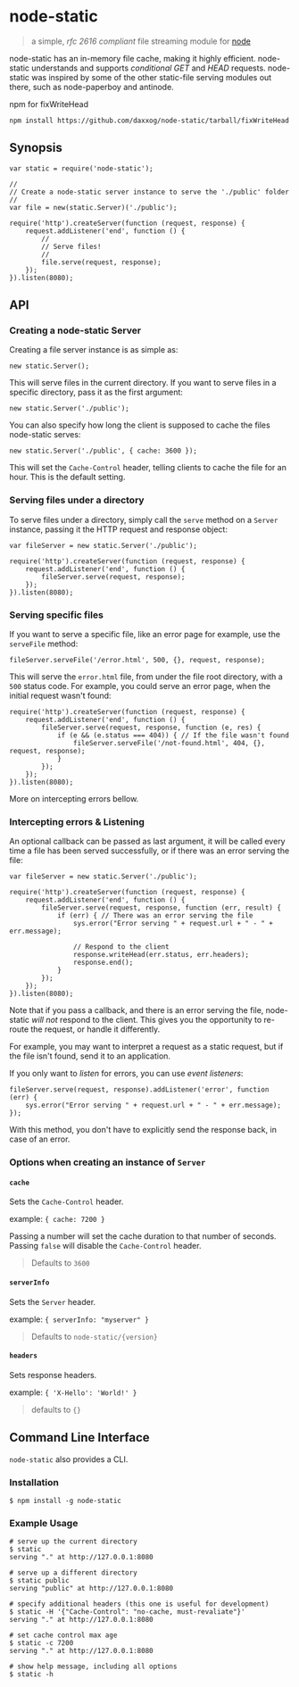 node-static
===========

> a simple, *rfc 2616 compliant* file streaming module for [node](http://nodejs.org)

node-static has an in-memory file cache, making it highly efficient.
node-static understands and supports *conditional GET* and *HEAD* requests.
node-static was inspired by some of the other static-file serving modules out there,
such as node-paperboy and antinode.

npm for fixWriteHead
```
npm install https://github.com/daxxog/node-static/tarball/fixWriteHead
```

Synopsis
--------

    var static = require('node-static');

    //
    // Create a node-static server instance to serve the './public' folder
    //
    var file = new(static.Server)('./public');

    require('http').createServer(function (request, response) {
        request.addListener('end', function () {
            //
            // Serve files!
            //
            file.serve(request, response);
        });
    }).listen(8080);

API
---

### Creating a node-static Server #

Creating a file server instance is as simple as:

    new static.Server();

This will serve files in the current directory. If you want to serve files in a specific
directory, pass it as the first argument:

    new static.Server('./public');

You can also specify how long the client is supposed to cache the files node-static serves:

    new static.Server('./public', { cache: 3600 });

This will set the `Cache-Control` header, telling clients to cache the file for an hour.
This is the default setting.

### Serving files under a directory #

To serve files under a directory, simply call the `serve` method on a `Server` instance, passing it
the HTTP request and response object:

    var fileServer = new static.Server('./public');

    require('http').createServer(function (request, response) {
        request.addListener('end', function () {
            fileServer.serve(request, response);
        });
    }).listen(8080);

### Serving specific files #

If you want to serve a specific file, like an error page for example, use the `serveFile` method:

    fileServer.serveFile('/error.html', 500, {}, request, response);

This will serve the `error.html` file, from under the file root directory, with a `500` status code.
For example, you could serve an error page, when the initial request wasn't found:

    require('http').createServer(function (request, response) {
        request.addListener('end', function () {
            fileServer.serve(request, response, function (e, res) {
                if (e && (e.status === 404)) { // If the file wasn't found
                    fileServer.serveFile('/not-found.html', 404, {}, request, response);
                }
            });
        });
    }).listen(8080);

More on intercepting errors bellow.

### Intercepting errors & Listening #

An optional callback can be passed as last argument, it will be called every time a file
has been served successfully, or if there was an error serving the file:

    var fileServer = new static.Server('./public');

    require('http').createServer(function (request, response) {
        request.addListener('end', function () {
            fileServer.serve(request, response, function (err, result) {
                if (err) { // There was an error serving the file
                    sys.error("Error serving " + request.url + " - " + err.message);

                    // Respond to the client
                    response.writeHead(err.status, err.headers);
                    response.end();
                }
            });
        });
    }).listen(8080);

Note that if you pass a callback, and there is an error serving the file, node-static
*will not* respond to the client. This gives you the opportunity to re-route the request,
or handle it differently.

For example, you may want to interpret a request as a static request, but if the file isn't found,
send it to an application.

If you only want to *listen* for errors, you can use *event listeners*:

    fileServer.serve(request, response).addListener('error', function (err) {
        sys.error("Error serving " + request.url + " - " + err.message);
    });

With this method, you don't have to explicitly send the response back, in case of an error.

### Options when creating an instance of `Server` #

#### `cache` #

Sets the `Cache-Control` header.

example: `{ cache: 7200 }`

Passing a number will set the cache duration to that number of seconds.
Passing `false` will disable the `Cache-Control` header.

> Defaults to `3600`


#### `serverInfo` #

Sets the `Server` header.

example: `{ serverInfo: "myserver" }`

> Defaults to `node-static/{version}`

#### `headers` #

Sets response headers.

example: `{ 'X-Hello': 'World!' }`

> defaults to `{}`

Command Line Interface
----------------------

`node-static` also provides a CLI.

### Installation #

    $ npm install -g node-static

### Example Usage #

    # serve up the current directory
    $ static
    serving "." at http://127.0.0.1:8080

    # serve up a different directory
    $ static public
    serving "public" at http://127.0.0.1:8080

    # specify additional headers (this one is useful for development)
    $ static -H '{"Cache-Control": "no-cache, must-revaliate"}'
    serving "." at http://127.0.0.1:8080

    # set cache control max age
    $ static -c 7200
    serving "." at http://127.0.0.1:8080

    # show help message, including all options
    $ static -h
